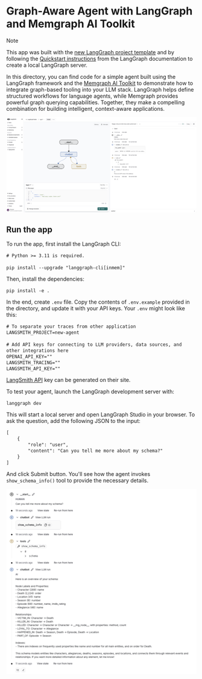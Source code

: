 # Graph-Aware Agent with LangGraph and Memgraph AI Toolkit

> [!NOTE]  
> This app was built with the [new LangGraph project template](https://github.com/langchain-ai/new-langgraph-project) and by following the 
> [Quickstart instructions](https://langchain-ai.github.io/langgraph/tutorials/langgraph-platform/local-server/) from the LangGraph documentation to
> create a local LangGraph server.

In this directory, you can find code for a simple agent built using the LangGraph framework and the [Memgraph AI Toolkit](https://github.com/memgraph/ai-toolkit) to demonstrate how to integrate graph-based tooling into your LLM stack. LangGraph helps define structured workflows for language agents, while Memgraph provides powerful graph querying capabilities. Together, they make a compelling combination for building intelligent, context-aware applications.

![langgraph-studio-memgraph-toolkit](./static/langgraph-studio-memgraph-toolkit.png)

## Run the app

To run the app, first install the LangGraph CLI:

```
# Python >= 3.11 is required.

pip install --upgrade "langgraph-cli[inmem]"
```

Then, install the dependencies:

```
pip install -e .
```

In the end, create `.env` file. Copy the contents of `.env.example` provided in the directory, and update it with your API keys. Your `.env` might look like this:

```
# To separate your traces from other application
LANGSMITH_PROJECT=new-agent

# Add API keys for connecting to LLM providers, data sources, and other integrations here
OPENAI_API_KEY=""
LANGSMITH_TRACING=""
LANGSMITH_API_KEY=""
```

[LangSmith API](https://docs.smith.langchain.com/administration/how_to_guides/organization_management/create_account_api_key) key can be generated on their site.


To test your agent, launch the LangGraph development server with:

```
langgraph dev
```

This will start a local server and open LangGraph Studio in your browser.
To ask the question, add the following JSON to the input:

```
[
	{
		"role": "user",
		"content": "Can you tell me more about my schema?"
	}
]
```

And click Submit button. You'll see how the agent invokes `show_schema_info()` tool to provide the necessary details. 

![langgraph-studio-memgraph-schema](./static/langgraph-studio-memgraph-schema.png)
